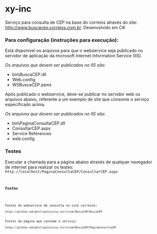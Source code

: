 # xy-inc
Serviço para consulta de CEP na base do correios através do site: http://www.buscacep.correios.com.br. Desenvolvido em C#.

<h3>
Para configuração (instruções para execução):
</h3>

<p>Está disponível os arquivos para que o webservice seja publicado no servidor de aplicação da microsoft Internet Information Service (IIS).
</p>

<p><i>Os arquivos que devem ser publicados no IIS são:</i></p>
<ul>
<li>bin\BuscaCEP.dll
<li>Web.config
<li>WSBuscaCEP.asmx
</ul>

<p>Após publicado o webservice, deve-se publicar no servidor web os arquivos abaixo, referente a um exemplo de site que consome o serviço especificado acima.</p>

<p><i>Os arquivos que devem ser publicados no IIS são:</i></p>

<ul>
<li>bin\PaginaConsultaCEP.dll
<li>ConsultarCEP.aspx
<li>Service References
<li>web.config
</ul>

<h3>Testes</h3>

Executar a chamada para a página abaixo através de qualquer navegador de internet para realizar os testes:
<code>
http://localhost/PaginaConsultaCEP/ConsultarCEP.aspx
<code>


<h3>Fontes</h3>

<p>Fontes do webservice de consulta no site correios:
<code>
https://github.com/phillipeluiz/xy-inc/trunk/BuscaCEP/BuscaCEP
</code>
<p>Fontes da página que consome o serviço:
<code>
https://github.com/phillipeluiz/xy-inc/trunk/BuscaCEP/PaginaConsultaCEP
</code>







